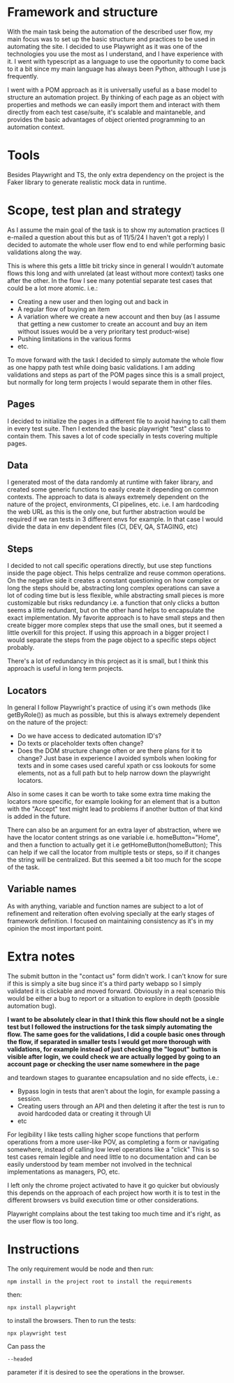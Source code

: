 # Framework and structure

With the main task being the automation of the described user flow, my main focus was to set up the basic
structure and practices to be used in automating the site. I decided to use Playwright as it was one of
the technologies you use the most as I understand, and I have experience with it. I went with typescript as
a language to use the opportunity to come back to it a bit since my main language has always been Python,
although I use js frequently.

I went with a POM approach as it is universally useful as a base model to structure an automation project.
By thinking of each page as an object with properties and methods we can easily import them and interact with
them directly from each test case/suite, it's scalable and maintaneble, and provides the basic advantages of object oriented programming to an automation context.

# Tools

Besides Playwright and TS, the only extra dependency on the project is the Faker library to generate
realistic mock data in runtime.

# Scope, test plan and strategy

As I assume the main goal of the task is to show my automation practices (I e-mailed a question about this but as of 11/5/24
I haven't got a reply) I decided to automate the whole user flow end to end while performing basic validations along the way.

This is where this gets a little bit tricky since in general I wouldn't automate flows this long and with unrelated (at least
without more context) tasks one after the other. In the flow I see many potential separate test cases that could be a lot more atomic.
i.e.: 
* Creating a new user and then loging out and back in
* A regular flow of buying an item
* A variation where we create a new account and then buy (as I assume that getting a new customer to create an account and buy an item
without issues would be a very prioritary test product-wise)
* Pushing limitations in the various forms
* etc.

To move forward with the task I decided to simply automate the whole flow as one happy path test while doing basic validations. I am adding 
validations and steps as part of the POM pages since this is a small project, but normally for long term projects I would separate them in
other files.

## Pages

I decided to initialize the pages in a different file to avoid having to call them in every test suite. Then I extended the basic playwright
"test" class to contain them. This saves a lot of code specially in tests covering multiple pages.

## Data

I generated most of the data randomly at runtime with faker library, and created some generic functions to easily create it depending on 
common contexts. The approach to data is always extremely dependent on the nature of the project, environments, CI pipelines, etc.
i.e. I am hardcoding the web URL as this is the only one, but further abstraction would be required if we ran tests in 3 different envs for example.
In that case I would divide the data in env dependent files (CI, DEV, QA, STAGING, etc)

## Steps

I decided to not call specific operations directly, but use step functions inside the page object. This helps centralize and reuse
common operations. On the negative side it creates a constant questioning on how complex or long the steps should be, abstracting long
complex operations can save a lot of coding time but is less flexible, while abstracting small pieces is more customizable but risks redundancy
i.e. a function that only clicks a button seems a little redundant, but on the other hand helps to encapsulate the exact implementation.
My favorite approach is to have small steps and then create bigger more complex steps that use the small ones, but it seemed a little overkill 
for this project. If using this approach in a bigger project I would separate the steps from the page object to a specific steps object probably.

There's a lot of redundancy in this project as it is small, but I think this approach is useful in long term projects.

## Locators

In general I follow Playwright's practice of using it's own methods (like getByRole()) as much as possible, but this is always
extremely dependent on the nature of the project:
* Do we have access to dedicated automation ID's?
* Do texts or placeholder texts often change?
* Does the DOM structure change often or are there plans for it to change?
Just base in experience I avoided symbols when looking for texts and in some cases used careful xpath or css lookouts for some
elements, not as a full path but to help narrow down the playwright locators.

Also in some cases it can be worth to take some extra time making the locators more specific, for example looking for an element
that is a button with the "Accept" text might lead to problems if another button of that kind is added in the future.

There can also be an argument for an extra layer of abstraction, where we have the locator content strings as one variable
i.e. homeButton="Home", and then a function to actually get it i.e getHomeButton(homeButton);
This can help if we call the locator from multiple tests or steps, so if it changes the string will be centralized. But this seemed
a bit too much for the scope of the task.

## Variable names

As with anything, variable and function names are subject to a lot of refinement and reiteration often evolving specially at the early
stages of framework definition. I focused on maintaining consistency as it's in my opinion the most important point.

# Extra notes

The submit button in the "contact us" form didn't work. I can't know for sure if this is simply a site bug since it's a third
party webapp so I simply validated it is clickable and moved forward. Obviously in a real scenario this would be either a bug to
report or a situation to explore in depth (possible automation bug).

**I want to be absolutely clear in that I think this flow should not be a single test but I followed the instructions for the task simply automating the flow. The same goes for the validations, I did a couple basic ones through the flow, if separated in smaller tests I would get more thorough with validations, for example instead of just checking the "logout" button is visible after login, we could check we are actually logged by going to an account page or checking the user name somewhere in the page**

and teardown stages to guarantee encapsulation and no side effects, i.e.:
* Bypass login in tests that aren't about the login, for example passing a session.
* Creating users through an API and then deleting it after the test is run to avoid hardcoded data or creating it through UI
* etc

For legibility I like tests calling higher scope functions that perform operations from a more user-like POV, as completing
a form or navigating somewhere, instead of calling low level operations like a "click"
This is so test cases remain legible and need little to no documentation and can be easily understood by team member not
involved in the technical implementations as managers, PO, etc.

I left only the chrome project activated to have it go quicker but obviously this depends on the approach of each project
how worth it is to test in the different browsers vs build execution time or other considerations.

Playwright complains about the test taking too much time and it's right, as the user flow is too long.

# Instructions

The only requirement would be node and then run:
```
npm install in the project root to install the requirements
```
then:
```
npx install playwright
```
to install the browsers. Then to run the tests:
```
npx playwright test
```
Can pass the 
```
--headed
```
parameter if it is desired to see the operations in the browser.